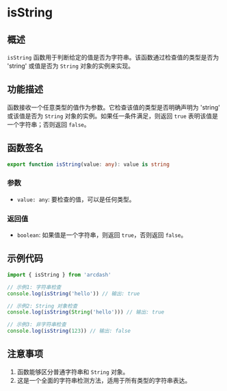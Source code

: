 # isString

## 概述
`isString` 函数用于判断给定的值是否为字符串。该函数通过检查值的类型是否为 'string' 或值是否为 `String` 对象的实例来实现。

## 功能描述
函数接收一个任意类型的值作为参数。它检查该值的类型是否明确声明为 'string' 或该值是否为 `String` 对象的实例。如果任一条件满足，则返回 `true` 表明该值是一个字符串；否则返回 `false`。

## 函数签名
```typescript
export function isString(value: any): value is string
```

### 参数
- `value: any`: 要检查的值，可以是任何类型。

### 返回值
- `boolean`: 如果值是一个字符串，则返回 `true`，否则返回 `false`。

## 示例代码
```typescript
import { isString } from 'arcdash'

// 示例1: 字符串检查
console.log(isString('hello')) // 输出: true

// 示例2: String 对象检查
console.log(isString(String('hello'))) // 输出: true

// 示例3: 非字符串检查
console.log(isString(123)) // 输出: false
```

## 注意事项
1. 函数能够区分普通字符串和 `String` 对象。
2. 这是一个全面的字符串检测方法，适用于所有类型的字符串表达。
